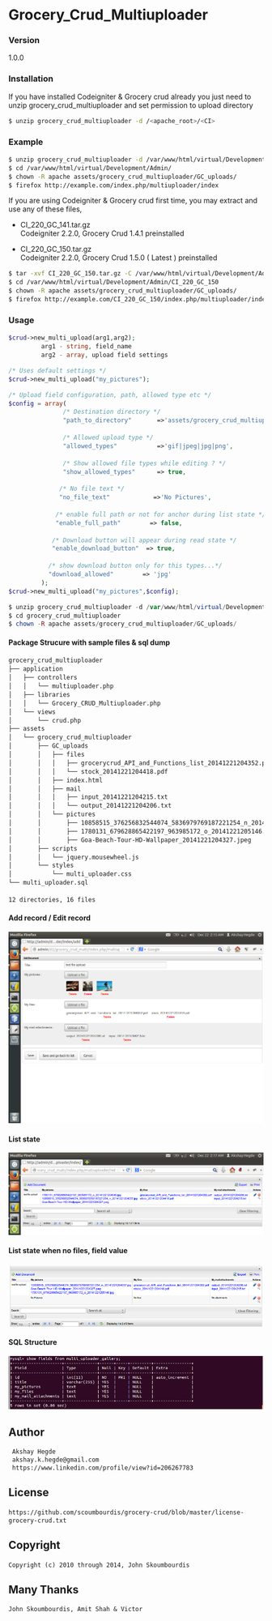 # Grocery_Crud_Multiuploader

### Version
1.0.0

### Installation

If you have installed Codeigniter & Grocery crud already you just need to unzip grocery_crud_multiuploader and set permission to upload directory

```sh
$ unzip grocery_crud_multiuploader -d /<apache_root>/<CI>
```

### Example 

```sh
$ unzip grocery_crud_multiuploader -d /var/www/html/virtual/Development/Admin/
$ cd /var/www/html/virtual/Development/Admin/
$ chown -R apache assets/grocery_crud_multiuploader/GC_uploads/
$ firefox http://example.com/index.php/multiuploader/index
```

If you are using Codeigniter & Grocery crud first time, you may extract and use any of these files,
  - CI_220_GC_141.tar.gz           
          Codeigniter 2.2.0, Grocery Crud 1.4.1 preinstalled
          
  - CI_220_GC_150.tar.gz         
          Codeigniter 2.2.0, Grocery Crud 1.5.0 ( Latest ) preinstalled

```sh
$ tar -xvf CI_220_GC_150.tar.gz -C /var/www/html/virtual/Development/Admin/
$ cd /var/www/html/virtual/Development/Admin/CI_220_GC_150
$ chown -R apache assets/grocery_crud_multiuploader/GC_uploads/
$ firefox http://example.com/CI_220_GC_150/index.php/multiuploader/index
```


### Usage
```php 
$crud->new_multi_upload(arg1,arg2);
         arg1 - string, field_name
         arg2 - array, upload field settings
```

```php 
/* Uses default settings */
$crud->new_multi_upload("my_pictures");
```

```php 
/* Upload field configuration, path, allowed type etc */
$config = array(
		       /* Destination directory */
		       "path_to_directory"       =>'assets/grocery_crud_multiuploader/GC_uploads/pictures/',

		       /* Allowed upload type */
		       "allowed_types"           =>'gif|jpeg|jpg|png',

		       /* Show allowed file types while editing ? */
		       "show_allowed_types"      => true,
	
		      /* No file text */
		      "no_file_text"            =>'No Pictures',

		     /* enable full path or not for anchor during list state */
		     "enable_full_path"        => false,

		    /* Download button will appear during read state */
		    "enable_download_button"  => true,

		   /* show download button only for this types...*/
		   "download_allowed"        => 'jpg' 		
         );
$crud->new_multi_upload("my_pictures",$config);
```


```php
$ unzip grocery_crud_multiuploader -d /var/www/html/virtual/Development/Admin/
$ cd grocery_crud_multiuploader
$ chown -R apache assets/grocery_crud_multiuploader/GC_uploads/
```

#### Package Strucure with sample files & sql dump
```sh
grocery_crud_multiuploader
├── application
│   ├── controllers
│   │   └── multiuploader.php
│   ├── libraries
│   │   └── Grocery_CRUD_Multiuploader.php
│   └── views
│       └── crud.php
├── assets
│   └── grocery_crud_multiuploader
│       ├── GC_uploads
│       │   ├── files
│       │   │   ├── grocerycrud_API_and_Functions_list_20141221204352.pdf
│       │   │   └── stock_20141221204418.pdf
│       │   ├── index.html
│       │   ├── mail
│       │   │   ├── input_20141221204215.txt
│       │   │   └── output_20141221204206.txt
│       │   └── pictures
│       │       ├── 10858515_376256832544074_5836979769187221254_n_20141221204057.jpg
│       │       ├── 1780131_679628865422197_963985172_o_20141221205146.jpg
│       │       ├── Goa-Beach-Tour-HD-Wallpaper_20141221204327.jpeg
│       ├── scripts
│       │   └── jquery.mousewheel.js
│       └── styles
│           └── multi_uploader.css
└── multi_uploader.sql

12 directories, 16 files
```


#### Add record / Edit record
![Add Field][1]

#### List state
![list][2]

#### List state when no files, field value
![no file text][3]

#### SQL Structure
![sql][4]

[1]:https://github.com/Akshay-Hegde/grocery_crud_multiuploader/blob/master/screenshots/multi_1.png
[2]:https://github.com/Akshay-Hegde/grocery_crud_multiuploader/blob/master/screenshots/multi_2.png
[3]:https://github.com/Akshay-Hegde/grocery_crud_multiuploader/blob/master/screenshots/multi_3.png
[4]:https://github.com/Akshay-Hegde/grocery_crud_multiuploader/blob/master/screenshots/multi_4.png

Author  
----
     Akshay Hegde
     akshay.k.hegde@gmail.com
     https://www.linkedin.com/profile/view?id=206267783


License
----
	https://github.com/scoumbourdis/grocery-crud/blob/master/license-grocery-crud.txt
	
Copyright
----
    Copyright (c) 2010 through 2014, John Skoumbourdis

Many Thanks
----
    John Skoumbourdis, Amit Shah & Victor

